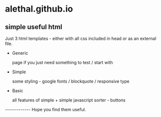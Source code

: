 # alethal.github.io
simple useful html
------------------
Just 3 html templates - either with all css included in head or as an external file.
<ul>
  <li>Generic<p>page if you just need something to test / start with</p></li>
  <li>Simple<p>some styling - google fonts / blockquote / responsive type</p></li>
  <li>Basic<p>all features of simple + simple javascript sorter - buttons</p></li>
 </ul>
 -------------
 Hope you find them useful.
